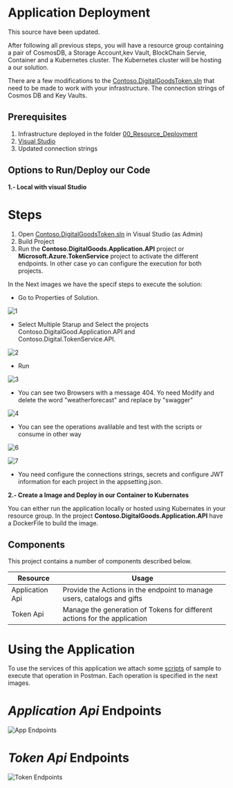 # Application Deployment

This source have been updated.

After following all previous steps, you will have a resource group containing a pair of CosmosDB, a Storage Account,kev Vault, BlockChain Servie, Container and a Kubernetes cluster. The Kubernetes cluster will be hosting a our solution.

There are a few modifications to the [Contoso.DigitalGoodsToken.sln](./src/./src/Contoso.DigitalGoodsToken.sln) that need to be made to work with your infrastructure. The connection strings of Cosmos DB and Key Vaults.

<!-- To update the necessary appsettings.json connection strings, run the deploy.ps1 script. -->

## Prerequisites
1. Infrastructure deployed in the folder [00_Resource_Deployment](../00_Resource_Deployment)
2. [Visual Studio](https://visualstudio.microsoft.com/)
3. Updated connection strings

## Options to Run/Deploy our Code

**1.- Local with visual Studio**

# Steps
1. Open [Contoso.DigitalGoodsToken.sln](./src/Contoso.DigitalGoodsToken.sln) in Visual Studio (as Admin)
2. Build Project
3. Run the **Contoso.DigitalGoods.Application.API** project or **Microsoft.Azure.TokenService** project to activate the different endpoints. In other case yo can configure the execution for both projects.

In the Next images we have the specif steps to execute the solution:

* Go to Properties of Solution.

![1 ](./Local/1.png)

* Select Multiple Starup and Select the projects Contoso.DigitalGood.Application.API and Contoso.Digital.TokenService.API.

![2 ](./Local/2.png)

* Run

![3 ](./Local/3.png)

* You can see two Browsers with a message 404. Yo need Modify and delete the word "weatherforecast" and replace by "swagger"

![4 ](./Local/4.png)

* You can see the operations avalilable and test with the scripts or consume in other way

![6 ](./Local/6.png)

![7 ](./Local/7.png)

* You need configure the connections strings, secrets and configure JWT information for each project in the appsetting.json.


**2.- Create a Image and Deploy in our Container to Kubernates**

You can either run the application locally or hosted using Kubernates in your resource group. In the project **Contoso.DigitalGoods.Application.API** have a DockerFile to build the image.




## Components
This project contains a number of components described below.

| Resource              | Usage                                                                                     |
|-----------------------|-------------------------------------------------------------------------------------------|
| Application Api  | Provide the Actions in the endpoint to manage users, catalogs and gifts        |
| Token Api  | Manage the generation of Tokens for different actions for the application|                                                     |


 # Using the Application  

 To use the services of this application we attach some [scripts](./Scripts.zip) of sample to execute that operation in Postman. Each operation is specified in the next images.
 

  # _Application Api_ Endpoints

  ![App Endpoints](../Reference/Apis/ApplicationApi.png)


  # _Token Api_ Endpoints

  ![Token Endpoints](../Reference/Apis/TokenApi.png)
 